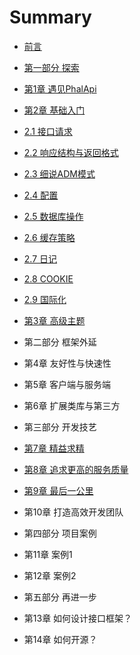 # Summary

* [前言](introduction.md)
* [第一部分 探索](chapter1.md)
* [第1章 遇见PhalApi](di-1-zhang-yu-jian-phalapi.md)

* [第2章 基础入门](di-2-zhang-ji-chu-ru-men.md)
* [2.1 接口请求](2-1-api-request.md)
* [2.2 响应结构与返回格式](2-2-result-response.md)
* [2.3 细说ADM模式](2-3-api-domain-model.md)
* [2.4 配置](2-4-config.md)
* [2.5 数据库操作](2-5-database.md)
* [2.6 缓存策略](2-6-cache.md)
* [2.7 日记](2-7-logger.md)
* [2.8 COOKIE](2-8-cookie.md)
* [2.9 国际化](2-9-i18n.md)

* [第3章 高级主题](di-3-zhang-gao-ji-zhu-ti.md)
* 第二部分 框架外延
* 第4章 友好性与快速性
* 第5章 客户端与服务端
* 第6章 扩展类库与第三方
* 第三部分 开发技艺
* [第7章 精益求精](di-6-zhang-kuo-zhan-lei-ku-yu-di-san-fang.md)
* [第8章 追求更高的服务质量](di-8-zhang-zhui-qiu-geng-gao-de-fu-wu-zhi-liang.md)
* [第9章 最后一公里](di-9-zhang-zui-hou-yi-gong-li.md)
* 第10章 打造高效开发团队
* 第四部分 项目案例
* 第11章 案例1
* 第12章 案例2
* 第五部分 再进一步
* 第13章 如何设计接口框架？
* 第14章 如何开源？

